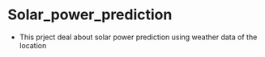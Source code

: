 # Solar_power_prediction

- This prject deal about solar power prediction using weather data of the location
